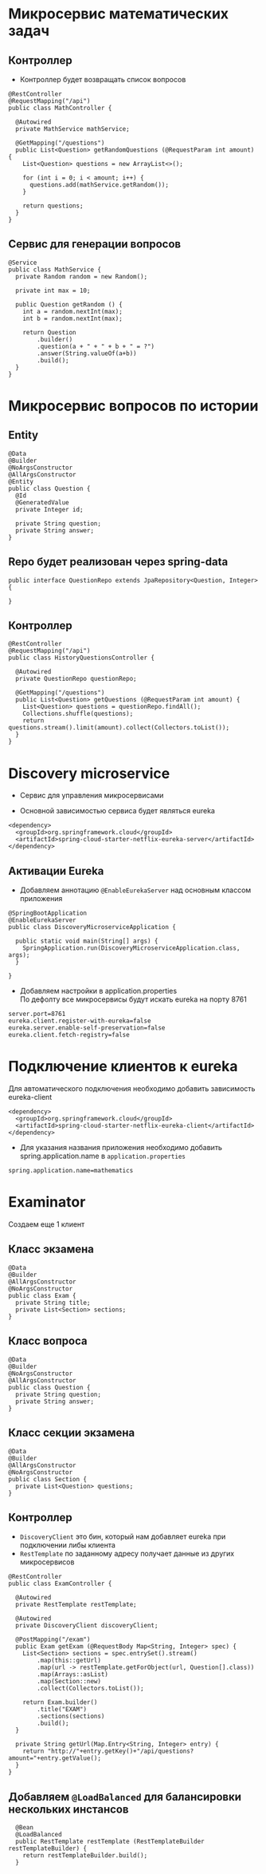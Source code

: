 # Микросервис математических задач

## Контроллер
- Контроллер будет возвращать список вопросов

```
@RestController
@RequestMapping("/api")
public class MathController {

  @Autowired
  private MathService mathService;

  @GetMapping("/questions")
  public List<Question> getRandomQuestions (@RequestParam int amount) {
    List<Question> questions = new ArrayList<>();

    for (int i = 0; i < amount; i++) {
      questions.add(mathService.getRandom());
    }

    return questions;
  }
}
```

## Сервис для генерации вопросов

```
@Service
public class MathService {
  private Random random = new Random();

  private int max = 10;

  public Question getRandom () {
    int a = random.nextInt(max);
    int b = random.nextInt(max);

    return Question
        .builder()
        .question(a + " + " + b + " = ?")
        .answer(String.valueOf(a+b))
        .build();
  }
}
```

# Микросервис вопросов по истории

## Entity

```
@Data
@Builder
@NoArgsConstructor
@AllArgsConstructor
@Entity
public class Question {
  @Id
  @GeneratedValue
  private Integer id;

  private String question;
  private String answer;
}
```

## Repo будет реализован через spring-data
```
public interface QuestionRepo extends JpaRepository<Question, Integer> {

}
```

## Контроллер
```
@RestController
@RequestMapping("/api")
public class HistoryQuestionsController {

  @Autowired
  private QuestionRepo questionRepo;

  @GetMapping("/questions")
  public List<Question> getQuestions (@RequestParam int amount) {
    List<Question> questions = questionRepo.findAll();
    Collections.shuffle(questions);
    return questions.stream().limit(amount).collect(Collectors.toList());
  }
}
```

# Discovery microservice 
- Сервис для управления микросервисами

- Основной зависимостью сервиса будет являться eureka
```
<dependency>
  <groupId>org.springframework.cloud</groupId>
  <artifactId>spring-cloud-starter-netflix-eureka-server</artifactId>
</dependency>
```

## Активации Eureka
- Добавляем аннотацию `@EnableEurekaServer` над основным классом приложения
```
@SpringBootApplication
@EnableEurekaServer
public class DiscoveryMicroserviceApplication {

  public static void main(String[] args) {
    SpringApplication.run(DiscoveryMicroserviceApplication.class, args);
  }

}
```

- Добавляем настройки в application.properties</br>
По дефолту все микросервисы будут искать eureka на порту 8761
```
server.port=8761
eureka.client.register-with-eureka=false
eureka.server.enable-self-preservation=false
eureka.client.fetch-registry=false
```

# Подключение клиентов к eureka

Для автоматического подключения необходимо добавить зависимость eureka-client
```
<dependency>
  <groupId>org.springframework.cloud</groupId>
  <artifactId>spring-cloud-starter-netflix-eureka-client</artifactId>
</dependency>
```

- Для указания названия приложения необходимо добавить spring.application.name в `application.properties`
```
spring.application.name=mathematics
```

# Examinator

Создаем еще 1 клиент

## Класс экзамена
```
@Data
@Builder
@AllArgsConstructor
@NoArgsConstructor
public class Exam {
  private String title;
  private List<Section> sections;
}
```

## Класс вопроса
```
@Data
@Builder
@NoArgsConstructor
@AllArgsConstructor
public class Question {
  private String question;
  private String answer;
}
```

## Класс секции экзамена
```
@Data
@Builder
@AllArgsConstructor
@NoArgsConstructor
public class Section {
  private List<Question> questions;
}
```

## Контроллер

- `DiscoveryClient` это бин, который нам добавляет eureka при подключении либы клиента 
- `RestTemplate` по заданному адресу получает данные из других микросервисов

```
@RestController
public class ExamController {

  @Autowired
  private RestTemplate restTemplate;

  @Autowired
  private DiscoveryClient discoveryClient;

  @PostMapping("/exam")
  public Exam getExam (@RequestBody Map<String, Integer> spec) {
    List<Section> sections = spec.entrySet().stream()
        .map(this::getUrl)
        .map(url -> restTemplate.getForObject(url, Question[].class))
        .map(Arrays::asList)
        .map(Section::new)
        .collect(Collectors.toList());

    return Exam.builder()
        .title("EXAM")
        .sections(sections)
        .build();
  }

  private String getUrl(Map.Entry<String, Integer> entry) {
    return "http://"+entry.getKey()+"/api/questions?amount="+entry.getValue();
  }
}
```

## Добавляем `@LoadBalanced` для балансировки нескольких инстансов
```
  @Bean
  @LoadBalanced
  public RestTemplate restTemplate (RestTemplateBuilder restTemplateBuilder) {
    return restTemplateBuilder.build();
  }
```